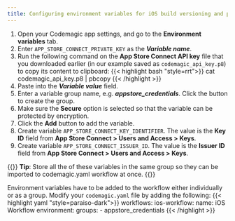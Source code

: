 ```yaml
---
title: Configuring environment variables for iOS build versioning and publishing
---
```


1. Open your Codemagic app settings, and go to the **Environment variables** tab.
2. Enter `APP_STORE_CONNECT_PRIVATE_KEY` as the **_Variable name_**.
3. Run the following command on the **App Store Connect API key** file that you downloaded earlier (in our example saved as `codemagic_api_key.p8`) to copy its content to clipboard:
{{< highlight bash "style=rrt">}}
cat codemagic_api_key.p8 | pbcopy
{{< /highlight >}}
4. Paste into the **_Variable value_** field.
5. Enter a variable group name, e.g. **_appstore_credentials_**. Click the button to create the group.
6. Make sure the **Secure** option is selected so that the variable can be protected by encryption.
7. Click the **Add** button to add the variable.
8. Create variable `APP_STORE_CONNECT_KEY_IDENTIFIER`. The value is the **Key ID** field from **App Store Connect > Users and Access > Keys**.
9. Create variable `APP_STORE_CONNECT_ISSUER_ID`. The value is the **Issuer ID** field from **App Store Connect > Users and Access > Keys**.

{{<notebox>}}
**Tip**: Store all the of these variables in the same group so they can be imported to codemagic.yaml workflow at once. 
{{</notebox>}}

Environment variables have to be added to the workflow either individually or as a group. Modify your `codemagic.yaml` file by adding the following:
{{< highlight yaml "style=paraiso-dark">}}
workflows:
  ios-workflow:
    name: iOS Workflow
    environment:
        groups:
            - appstore_credentials
{{< /highlight >}}